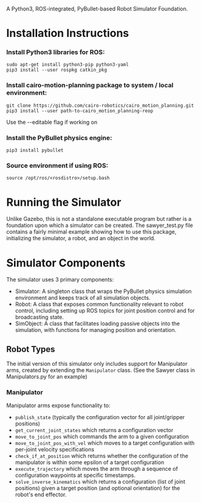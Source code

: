 A Python3, ROS-integrated, PyBullet-based Robot Simulator Foundation.


# Installation Instructions

### Install Python3 libraries for ROS:
```
sudo apt-get install python3-pip python3-yaml
pip3 install --user rospkg catkin_pkg
```

### Install cairo-motion-planning package to system / local environment:
```
git clone https://github.com/cairo-robotics/cairo_motion_planning.git
pip3 install --user path-to-cairo_motion_planning-reop
```
Use the --editable flag if working on 

### Install the PyBullet physics engine: 
`pip3 install pybullet`

### Source environment if using ROS:
`source /opt/ros/<rosdistro>/setup.bash`

# Running the Simulator
Unlike Gazebo, this is not a standalone executable program but rather is a foundation upon which a simulator can be created. The sawyer_test.py file contains a fairly minimal example showing how to use this package, initializing the simulator, a robot, and an object in the world.

# Simulator Components
The simulator uses 3 primary components: 
- Simulator: A singleton class that wraps the PyBullet physics simulation environment and keeps track of all simulation objects.
- Robot: A class that exposes common functionality relevant to robot control, including setting up ROS topics for joint position control and for broadcasting state.
- SimObject: A class that facilitates loading passive objects into the simulation, with functions for managing position and orientation.

## Robot Types
The initial version of this simulator only includes support for Manipulator arms, created by extending the `Manipulator` class. (See the Sawyer class in Manipulators.py for an example)

### Manipulator
Manipulator arms expose functionality to:
- `publish_state` (typically the configuration vector for all joint/gripper positions)
- `get_current_joint_states` which returns a configuration vector
- `move_to_joint_pos` which commands the arm to a given configuration
- `move_to_joint_pos_with_vel` which moves to a target configuration with per-joint velocity specifications
- `check_if_at_position` which returns whether the configuration of the manipulator is within some epsilon of a target configuration
- `execute_trajectory` which moves the arm through a sequence of configuration waypoints at specific timestamps.
- `solve_inverse_kinematics` which returns a configuration (list of joint positions) given a target position (and optional orientation) for the robot's end effector.